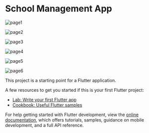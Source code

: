 # School Management App


![page1](https://github.com/user-attachments/assets/a591269f-016e-4390-852d-3a73aca613fe)

![page2](https://github.com/user-attachments/assets/97d84b62-2c3a-41ad-b00b-d61000f7e775)

![page3](https://github.com/user-attachments/assets/fc36baba-1918-4529-aeb2-099bf1df8e00)

![page4](https://github.com/user-attachments/assets/9a77c16e-0162-453a-bff3-239b3746b68b)

![page5](https://github.com/user-attachments/assets/67710a25-94aa-4d3b-843a-6aa9a50f3e5a)

![page6](https://github.com/user-attachments/assets/31572e16-21a1-4056-b4ee-c65456c26318)

This project is a starting point for a Flutter application.

A few resources to get you started if this is your first Flutter project:

- [Lab: Write your first Flutter app](https://docs.flutter.dev/get-started/codelab)
- [Cookbook: Useful Flutter samples](https://docs.flutter.dev/cookbook)

For help getting started with Flutter development, view the
[online documentation](https://docs.flutter.dev/), which offers tutorials,
samples, guidance on mobile development, and a full API reference.
